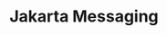 ---
title: "Jakarta Messaging"
summary: "Jakarta Messaging describes a means for Java applications to create, send, and receive messages via loosely coupled, reliable asynchronous communication services."
#<!--.................0123456789.123456789.123456789.123456789.123456789.123456789-->
summary_sixty_char: "Messaging via loosely coupled, reliable asynch services"
project_id: "ee4j.messaging"
---